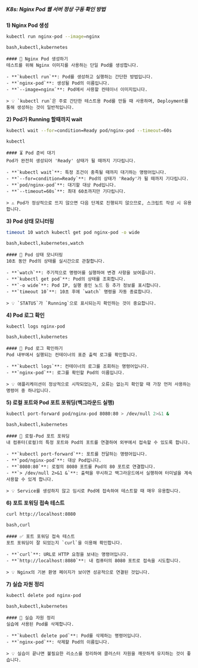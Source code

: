 ##### K8s: Nginx Pod 웹 서버 정상 구동 확인 방법 #####

**1) Nginx Pod 생성**
```bash
kubectl run nginx-pod --image=nginx
```
```tech
bash,kubectl,kubernetes
```
```desc
#### 🚀 Nginx Pod 생성하기
테스트를 위해 Nginx 이미지를 사용하는 단일 Pod를 생성합니다.

- **`kubectl run`**: Pod를 생성하고 실행하는 간단한 방법입니다.
- **`nginx-pod`**: 생성될 Pod의 이름입니다.
- **`--image=nginx`**: Pod에서 사용할 컨테이너 이미지입니다.

> 💡 `kubectl run`은 주로 간단한 테스트용 Pod를 만들 때 사용하며, Deployment를 통해 생성하는 것이 일반적입니다.
```

**2) Pod가 Running 할때까지 wait**
```bash
kubectl wait --for=condition=Ready pod/nginx-pod --timeout=60s
```
```tech
kubectl
```
```desc
#### ⏳ Pod 준비 대기
Pod가 완전히 생성되어 'Ready' 상태가 될 때까지 기다립니다.

- **`kubectl wait`**: 특정 조건이 충족될 때까지 대기하는 명령어입니다.
- **`--for=condition=Ready`**: Pod의 상태가 'Ready'가 될 때까지 기다립니다.
- **`pod/nginx-pod`**: 대기할 대상 Pod입니다.
- **`--timeout=60s`**: 최대 60초까지만 기다립니다.

> ⚠️ Pod가 정상적으로 뜨지 않으면 다음 단계로 진행되지 않으므로, 스크립트 작성 시 유용합니다.
```

**3) Pod 상태 모니터링**
```bash
timeout 10 watch kubectl get pod nginx-pod -o wide
```
```tech
bash,kubectl,kubernetes,watch
```
```desc
#### 👀 Pod 상태 모니터링
10초 동안 Pod의 상태를 실시간으로 관찰합니다.

- **`watch`**: 주기적으로 명령어를 실행하여 변경 사항을 보여줍니다.
- **`kubectl get pod`**: Pod의 상태를 조회합니다.
- **`-o wide`**: Pod IP, 실행 중인 노드 등 추가 정보를 표시합니다.
- **`timeout 10`**: 10초 후에 `watch` 명령을 자동 종료합니다.

> 💡 `STATUS`가 `Running`으로 표시되는지 확인하는 것이 중요합니다.
```

**4) Pod 로그 확인**
```bash
kubectl logs nginx-pod
```
```tech
bash,kubectl,kubernetes
```
```desc
#### 📜 Pod 로그 확인하기
Pod 내부에서 실행되는 컨테이너의 표준 출력 로그를 확인합니다.

- **`kubectl logs`**: 컨테이너의 로그를 조회하는 명령어입니다.
- **`nginx-pod`**: 로그를 확인할 Pod의 이름입니다.

> 💡 애플리케이션이 정상적으로 시작되었는지, 오류는 없는지 확인할 때 가장 먼저 사용하는 명령어 중 하나입니다.
```

**5) 로컬 포트와 Pod 포트 포워딩(백그라운드 실행)**
```bash
kubectl port-forward pod/nginx-pod 8080:80 > /dev/null 2>&1 &
```
```tech
bash,kubectl,kubernetes
```
```desc
#### 🔗 로컬-Pod 포트 포워딩
내 컴퓨터(로컬)의 특정 포트와 Pod의 포트를 연결하여 외부에서 접속할 수 있도록 합니다.

- **`kubectl port-forward`**: 포트를 전달하는 명령어입니다.
- **`pod/nginx-pod`**: 대상 Pod입니다.
- **`8080:80`**: 로컬의 8080 포트를 Pod의 80 포트로 연결합니다.
- **`> /dev/null 2>&1 &`**: 출력을 무시하고 백그라운드에서 실행하여 터미널을 계속 사용할 수 있게 합니다.

> 💡 Service를 생성하지 않고 임시로 Pod에 접속하여 테스트할 때 매우 유용합니다.
```

**6) 포트 포워딩 접속 테스트**
```bash
curl http://localhost:8080
```
```tech
bash,curl
```
```desc
#### ✅ 포트 포워딩 접속 테스트
포트 포워딩이 잘 되었는지 `curl`을 이용해 확인합니다.

- **`curl`**: URL로 HTTP 요청을 보내는 명령어입니다.
- **`http://localhost:8080`**: 내 컴퓨터의 8080 포트로 접속을 시도합니다.

> 💡 Nginx의 기본 환영 페이지가 보이면 성공적으로 연결된 것입니다.
```

**7) 실습 자원 정리**
```bash
kubectl delete pod nginx-pod
```
```tech
bash,kubectl,kubernetes
```
```desc
#### 🧹 실습 자원 정리
실습에 사용된 Pod를 삭제합니다.

- **`kubectl delete pod`**: Pod를 삭제하는 명령어입니다.
- **`nginx-pod`**: 삭제할 Pod의 이름입니다.

> 💡 실습이 끝나면 불필요한 리소스를 정리하여 클러스터 자원을 깨끗하게 유지하는 것이 좋습니다.
```
